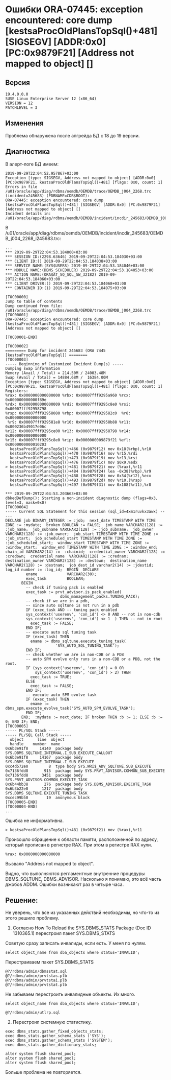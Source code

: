 # Ошибки ORA-07445: exception encountered: core dump [kestsaProcOldPlansTopSql()+481] [SIGSEGV] [ADDR:0x0] [PC:0x9879F21] [Address not mapped to object] []

## Версия

```
19.4.0.0.0
SUSE Linux Enterprise Server 12 (x86_64)
VERSION = 12
PATCHLEVEL = 3
```

## Изменения

Проблема обнаружена после апгрейда БД с 18 до 19 версии.

## Диагностика

В алерт-логе БД имеем:

```
2019-09-29T22:04:52.957867+03:00
Exception [type: SIGSEGV, Address not mapped to object] [ADDR:0x0] [PC:0x9879F21, kestsaProcOldPlansTopSql()+481] [flags: 0x0, count: 1]
Errors in file /u01/oracle/app/diag/rdbms/oemdb/OEMDB/trace/OEMDB_j004_2268.trc  (incident=245683) (PDBNAME=CDB$ROOT):
ORA-07445: exception encountered: core dump [kestsaProcOldPlansTopSql()+481] [SIGSEGV] [ADDR:0x0] [PC:0x9879F21] [Address not mapped to object] []
Incident details in: /u01/oracle/app/diag/rdbms/oemdb/OEMDB/incident/incdir_245683/OEMDB_j004_2268_i245683.trc
```

В /u01/oracle/app/diag/rdbms/oemdb/OEMDB/incident/incdir_245683/OEMDB_j004_2268_i245683.trc:

```
...
*** 2019-09-29T22:04:53.184000+03:00
*** SESSION ID:(2298.63646) 2019-09-29T22:04:53.184030+03:00
*** CLIENT ID:() 2019-09-29T22:04:53.184038+03:00
*** SERVICE NAME:(SYS$USERS) 2019-09-29T22:04:53.184046+03:00
*** MODULE NAME:(DBMS_SCHEDULER) 2019-09-29T22:04:53.184053+03:00
*** ACTION NAME:(ORA$AT_SQ_SQL_SW_32182) 2019-09-29T22:04:53.184060+03:00
*** CLIENT DRIVER:() 2019-09-29T22:04:53.184068+03:00
*** CONTAINER ID:(1) 2019-09-29T22:04:53.184075+03:00

[TOC00000]
Jump to table of contents
Dump continued from file: /u01/oracle/app/diag/rdbms/oemdb/OEMDB/trace/OEMDB_j004_2268.trc
[TOC00001]
ORA-07445: exception encountered: core dump [kestsaProcOldPlansTopSql()+481] [SIGSEGV] [ADDR:0x0] [PC:0x9879F21] [Address not mapped to object] []

[TOC00001-END]

[TOC00002]
========= Dump for incident 245683 (ORA 7445 [kestsaProcOldPlansTopSql]) ========
[TOC00003]
----- Beginning of Customized Incident Dump(s) -----
Dumping swap information
Memory (Avail / Total) = 214.50M / 24003.48M
Swap (Avail / Total) = 14884.68M /  16384.00M
Exception [type: SIGSEGV, Address not mapped to object] [ADDR:0x0] [PC:0x9879F21, kestsaProcOldPlansTopSql()+481] [flags: 0x0, count: 1]
Registers:
%rax: 0x0000000000000000 %rbx: 0x00007fff9295a960 %rcx: 0x000000000000f89e
%rdx: 0x0000000000000009 %rdi: 0x00007fff9295c8e0 %rsi: 0x00007fff92958798
%rsp: 0x00007fff92958080 %rbp: 0x00007fff929582c0  %r8: 0x0000000000000000
 %r9: 0x00007fff929581e8 %r10: 0x00007fff92958b88 %r11: 0x000236b49017e06c
%r12: 0x00007fff9295ce00 %r13: 0x00007fff92958798 %r14: 0x0000000000000000
%r15: 0x00007fff9295c8e0 %rip: 0x0000000009879f21 %efl: 0x0000000000010203
  kestsaProcOldPlansTopSql()+466 (0x9879f12) mov 0x18(%rbp),%r10
  kestsaProcOldPlansTopSql()+470 (0x9879f16) mov %r15,%rdi
  kestsaProcOldPlansTopSql()+473 (0x9879f19) mov %r13,%rsi
  kestsaProcOldPlansTopSql()+476 (0x9879f1c) mov $0x9,%edx
> kestsaProcOldPlansTopSql()+481 (0x9879f21) mov (%rax),%r11
  kestsaProcOldPlansTopSql()+484 (0x9879f24) lea -0x38(%rbp),%r9
  kestsaProcOldPlansTopSql()+488 (0x9879f28) mov 0x34(%r12),%ecx
  kestsaProcOldPlansTopSql()+493 (0x9879f2d) mov %r10,(%rsp)
  kestsaProcOldPlansTopSql()+497 (0x9879f31) mov 0x108(%r11),%r8

*** 2019-09-29T22:04:53.203663+03:00
dbkedDefDump(): Starting a non-incident diagnostic dump (flags=0x3, level=3, mask=0x0)
[TOC00004]
----- Current SQL Statement for this session (sql_id=4xm1ruvkx3awx) -----
DECLARE job BINARY_INTEGER := :job;  next_date TIMESTAMP WITH TIME ZONE := :mydate;  broken BOOLEAN := FALSE;  job_name VARCHAR2(128) := :job_name;  job_subname VARCHAR2(128) := :job_subname;  job_owner VARCHAR2(128) := :job_owner;  job_start TIMESTAMP WITH TIME ZONE := :job_start;  job_scheduled_start TIMESTAMP WITH TIME ZONE := :job_scheduled_start;  window_start TIMESTAMP WITH TIME ZONE := :window_start;  window_end TIMESTAMP WITH TIME ZONE := :window_end;  chain_id VARCHAR2(14) :=  :chainid;  credential_owner VARCHAR2(128) := :credown;  credential_name  VARCHAR2(128) := :crednam;  destination_owner VARCHAR2(128) := :destown;  destination_name VARCHAR2(128) := :destnam;  job_dest_id varchar2(14) := :jdestid;  log_id number := :log_id;  BEGIN  DECLARE
         ename             VARCHAR2(30);
         exec_task         BOOLEAN;
       BEGIN
         -- check if tuning pack is enabled
         exec_task := prvt_advisor.is_pack_enabled(
                        dbms_management_packs.TUNING_PACK);
         -- check if we are in a pdb,
         -- since auto sqltune is not run in a pdb
         IF (exec_task AND -- tuning pack enabled
         sys_context('userenv', 'con_id') <> 0 AND -- not in non-cdb
         sys_context('userenv', 'con_id') <> 1  ) THEN -- not in root
           exec_task := FALSE;
         END IF;
         -- execute auto sql tuning task
         IF (exec_task) THEN
           ename := dbms_sqltune.execute_tuning_task(
                      'SYS_AUTO_SQL_TUNING_TASK');
         END IF;
         -- check whether we are in non-CDB or a PDB
         -- auto SPM evolve only runs in a non-CDB or a PDB, not the root.
         IF (sys_context('userenv', 'con_id') = 0 OR
             sys_context('userenv', 'con_id') > 2) THEN
           exec_task := TRUE;
         ELSE
           exec_task := FALSE;
         END IF;
         -- execute auto SPM evolve task
         IF (exec_task) THEN
           ename := dbms_spm.execute_evolve_task('SYS_AUTO_SPM_EVOLVE_TASK');
         END IF;
       END;  :mydate := next_date; IF broken THEN :b := 1; ELSE :b := 0; END IF; END;
[TOC00005]
----- PL/SQL Stack -----
----- PL/SQL Call Stack -----
  object      line  object
  handle    number  name
0x6b3e91f8     14140  package body SYS.DBMS_SQLTUNE_INTERNAL.I_SUB_EXECUTE_CALLOUT
0x6b3e91f8     14167  package body SYS.DBMS_SQLTUNE_INTERNAL.I_SUB_EXECUTE
0xc4d572e0         8  type body SYS.WRI$_ADV_SQLTUNE.SUB_EXECUTE
0x7136fdd8       915  package body SYS.PRVT_ADVISOR.COMMON_SUB_EXECUTE
0x7136fdd8      3451  package body SYS.PRVT_ADVISOR.COMMON_EXECUTE_TASK
0x6b44bb38       276  package body SYS.DBMS_ADVISOR.EXECUTE_TASK
0x6b3b22e8      1217  package body SYS.DBMS_SQLTUNE.EXECUTE_TUNING_TASK
0xcec99b50        19  anonymous block
[TOC00005-END]
[TOC00004-END]
...
```

Ошибка не информативна.
```
> kestsaProcOldPlansTopSql()+481 (0x9879f21) mov (%rax),%r11 
```

Произошло обращение к области памяти, расположенной по адресу, который прописан в регистре RAX. При  этом в регистре RAX нули.
```
%rax: 0x0000000000000000
```

Вызвало "Address not mapped to object".

Видно, что выполняются регламентные внутренние процедуры DBMS_SQLTUNE, DBMS_ADVISOR. Насколько я понимаю, это всё часть джобов ADDM. Ошибки возникают раз в четыре часа.

## Решение:

Не уверень, что все из указанных действий необходимы, но что-то из этого решило проблему.

1. Согласно How To Reload the SYS.DBMS_STATS Package (Doc ID 1310365.1) перестроил пакет SYS.DBMS_STATS

Советую сразу записать инвалиды, если есть. У меня по нулям.

```
select object_name from dba_objects where status='INVALID';
```

Перестраиваем пакет SYS.DBMS_STATS

```
@?/rdbms/admin/dbmsstat.sql
@?/rdbms/admin/prvtstas.plb
@?/rdbms/admin/prvtstai.plb
@?/rdbms/admin/prvtstat.plb
```

Не забываем перестроить инвалидные объекты. Их много.

```
select object_name from dba_objects where status='INVALID';

@?/rdbms/admin/utlrp.sql
```

2. Перестроил системную статистику.

```
exec dbms_stats.gather_fixed_objects_stats;
exec dbms_stats.gather_schema_stats ('SYS');
exec dbms_stats.gather_schema_stats ('SYSTEM');
exec dbms_stats.gather_dictionary_stats;

alter system flush shared_pool;
alter system flush shared_pool;
alter system flush shared_pool;
```

Больше проблема не повторяется.
